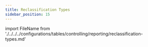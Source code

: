 ```yaml
---
title: Reclassification Types
sidebar_position: 15
---
```


import FileName from './../../../configurations/tables/controlling/reporting/reclassification-types.md'
 
<FileName />